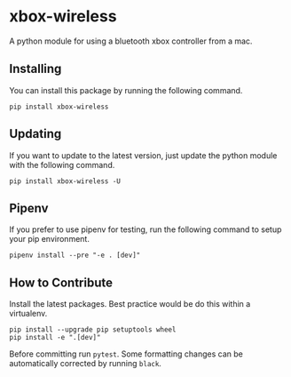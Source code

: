 # xbox-wireless

A python module for using a bluetooth xbox controller from a mac.

## Installing

You can install this package by running the following command.

```
pip install xbox-wireless
```

## Updating

If you want to update to the latest version, just update the python module with the
following command.

```
pip install xbox-wireless -U
```

## Pipenv

If you prefer to use pipenv for testing, run the following command to setup your pip
environment.

```
pipenv install --pre "-e . [dev]"
```

## How to Contribute

Install the latest packages.  Best practice would be do this within a virtualenv.

```
pip install --upgrade pip setuptools wheel
pip install -e ".[dev]"
```

Before committing run `pytest`.  Some formatting changes can be automatically corrected
by running `black`.
